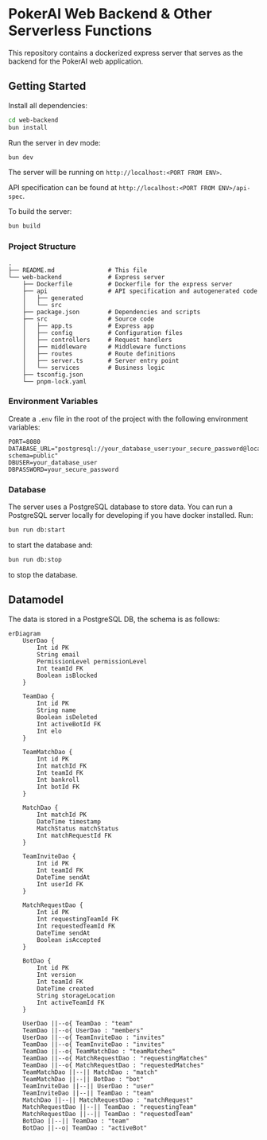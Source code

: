 # PokerAI Web Backend & Other Serverless Functions

This repository contains a dockerized express server that serves as the backend for the PokerAI web application.


## Getting Started

Install all dependencies:

```bash
cd web-backend
bun install
```

Run the server in dev mode:

```bash
bun dev
```

The server will be running on `http://localhost:<PORT FROM ENV>`.

API specification can be found at `http://localhost:<PORT FROM ENV>/api-spec`.

To build the server:

```bash
bun build
```

### Project Structure

```
.
├── README.md               # This file
└── web-backend             # Express server
    ├── Dockerfile          # Dockerfile for the express server
    ├── api                 # API specification and autogenerated code
    │   ├── generated
    │   └── src
    ├── package.json        # Dependencies and scripts
    ├── src                 # Source code
    │   ├── app.ts          # Express app
    │   ├── config          # Configuration files
    │   ├── controllers     # Request handlers
    │   ├── middleware      # Middleware functions
    │   ├── routes          # Route definitions
    │   ├── server.ts       # Server entry point
    │   └── services        # Business logic
    ├── tsconfig.json
    └── pnpm-lock.yaml
```

### Environment Variables

Create a `.env` file in the root of the project with the following environment variables:

```
PORT=8080
DATABASE_URL="postgresql://your_database_user:your_secure_password@localhost:5432/pokerbots_dev?schema=public"
DBUSER=your_database_user
DBPASSWORD=your_secure_password
```

### Database

The server uses a PostgreSQL database to store data. You can run a PostgreSQL server locally for developing if you have docker installed. Run:

```bash
bun run db:start
```

to start the database and:

```bash
bun run db:stop
```
to stop the database.

## Datamodel

The data is stored in a PostgreSQL DB, the schema is as follows:

```mermaid
erDiagram
    UserDao {
        Int id PK
        String email
        PermissionLevel permissionLevel
        Int teamId FK
        Boolean isBlocked
    }
    
    TeamDao {
        Int id PK
        String name
        Boolean isDeleted
        Int activeBotId FK
        Int elo
    }

    TeamMatchDao {
        Int id PK
        Int matchId FK
        Int teamId FK
        Int bankroll
        Int botId FK
    }

    MatchDao {
        Int matchId PK
        DateTime timestamp
        MatchStatus matchStatus
        Int matchRequestId FK
    }

    TeamInviteDao {
        Int id PK
        Int teamId FK
        DateTime sendAt
        Int userId FK
    }

    MatchRequestDao {
        Int id PK
        Int requestingTeamId FK
        Int requestedTeamId FK
        DateTime sendAt
        Boolean isAccepted
    }

    BotDao {
        Int id PK
        Int version
        Int teamId FK
        DateTime created
        String storageLocation
        Int activeTeamId FK
    }

    UserDao ||--o{ TeamDao : "team"
    TeamDao ||--o{ UserDao : "members"
    UserDao ||--o{ TeamInviteDao : "invites"
    TeamDao ||--o{ TeamInviteDao : "invites"
    TeamDao ||--o{ TeamMatchDao : "teamMatches"
    TeamDao ||--o{ MatchRequestDao : "requestingMatches"
    TeamDao ||--o{ MatchRequestDao : "requestedMatches"
    TeamMatchDao ||--|| MatchDao : "match"
    TeamMatchDao ||--|| BotDao : "bot"
    TeamInviteDao ||--|| UserDao : "user"
    TeamInviteDao ||--|| TeamDao : "team"
    MatchDao ||--|| MatchRequestDao : "matchRequest"
    MatchRequestDao ||--|| TeamDao : "requestingTeam"
    MatchRequestDao ||--|| TeamDao : "requestedTeam"
    BotDao ||--|| TeamDao : "team"
    BotDao ||--o| TeamDao : "activeBot"

```